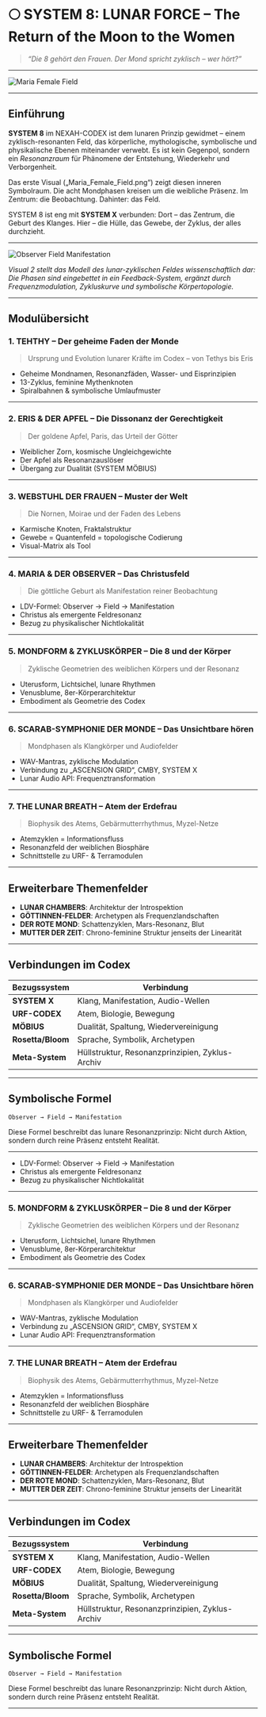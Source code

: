 # 🌕 SYSTEM 8: LUNAR FORCE – The Return of the Moon to the Women

> *“Die 8 gehört den Frauen. Der Mond spricht zyklisch – wer hört?”*

---

![Maria Female Field](Maria_Female_Field.png)

---

## Einführung

**SYSTEM 8** im NEXAH-CODEX ist dem lunaren Prinzip gewidmet – einem zyklisch-resonanten Feld, das körperliche, mythologische, symbolische und physikalische Ebenen miteinander verwebt. Es ist kein Gegenpol, sondern ein *Resonanzraum* für Phänomene der Entstehung, Wiederkehr und Verborgenheit.

Das erste Visual („Maria\_Female\_Field.png“) zeigt diesen inneren Symbolraum. Die acht Mondphasen kreisen um die weibliche Präsenz. Im Zentrum: die Beobachtung. Dahinter: das Feld.

SYSTEM 8 ist eng mit **SYSTEM X** verbunden:
Dort – das Zentrum, die Geburt des Klanges.
Hier – die Hülle, das Gewebe, der Zyklus, der alles durchzieht.

---

![Observer Field Manifestation](Observer_field_manifestation.png)

*Visual 2 stellt das Modell des lunar-zyklischen Feldes wissenschaftlich dar: Die Phasen sind eingebettet in ein Feedback-System, ergänzt durch Frequenzmodulation, Zykluskurve und symbolische Körpertopologie.*

---

## Modulübersicht

### 1. TEHTHY – Der geheime Faden der Monde

> Ursprung und Evolution lunarer Kräfte im Codex – von Tethys bis Eris

* Geheime Mondnamen, Resonanzfäden, Wasser- und Eisprinzipien
* 13-Zyklus, feminine Mythenknoten
* Spiralbahnen & symbolische Umlaufmuster

---

### 2. ERIS & DER APFEL – Die Dissonanz der Gerechtigkeit

> Der goldene Apfel, Paris, das Urteil der Götter

* Weiblicher Zorn, kosmische Ungleichgewichte
* Der Apfel als Resonanzauslöser
* Übergang zur Dualität (SYSTEM MÖBIUS)

---

### 3. WEBSTUHL DER FRAUEN – Muster der Welt

> Die Nornen, Moirae und der Faden des Lebens

* Karmische Knoten, Fraktalstruktur
* Gewebe = Quantenfeld = topologische Codierung
* Visual-Matrix als Tool

---

### 4. MARIA & DER OBSERVER – Das Christusfeld

> Die göttliche Geburt als Manifestation reiner Beobachtung

* LDV-Formel: Observer → Field → Manifestation
* Christus als emergente Feldresonanz
* Bezug zu physikalischer Nichtlokalität

---

### 5. MONDFORM & ZYKLUSKÖRPER – Die 8 und der Körper

> Zyklische Geometrien des weiblichen Körpers und der Resonanz

* Uterusform, Lichtsichel, lunare Rhythmen
* Venusblume, 8er-Körperarchitektur
* Embodiment als Geometrie des Codex

---

### 6. SCARAB-SYMPHONIE DER MONDE – Das Unsichtbare hören

> Mondphasen als Klangkörper und Audiofelder

* WAV-Mantras, zyklische Modulation
* Verbindung zu „ASCENSION GRID“, CMBY, SYSTEM X
* Lunar Audio API: Frequenztransformation

---

### 7. THE LUNAR BREATH – Atem der Erdefrau

> Biophysik des Atems, Gebärmutterrhythmus, Myzel-Netze

* Atemzyklen = Informationsfluss
* Resonanzfeld der weiblichen Biosphäre
* Schnittstelle zu URF- & Terramodulen

---

## Erweiterbare Themenfelder

* **LUNAR CHAMBERS**: Architektur der Introspektion
* **GÖTTINNEN-FELDER**: Archetypen als Frequenzlandschaften
* **DER ROTE MOND**: Schattenzyklen, Mars-Resonanz, Blut
* **MUTTER DER ZEIT**: Chrono-feminine Struktur jenseits der Linearität

---

## Verbindungen im Codex

| Bezugssystem      | Verbindung                                      |
| ----------------- | ----------------------------------------------- |
| **SYSTEM X**      | Klang, Manifestation, Audio-Wellen              |
| **URF-CODEX**     | Atem, Biologie, Bewegung                        |
| **MÖBIUS**        | Dualität, Spaltung, Wiedervereinigung           |
| **Rosetta/Bloom** | Sprache, Symbolik, Archetypen                   |
| **Meta-System**   | Hüllstruktur, Resonanzprinzipien, Zyklus-Archiv |

---

## Symbolische Formel

```text
Observer → Field → Manifestation
```

Diese Formel beschreibt das lunare Resonanzprinzip:
Nicht durch Aktion, sondern durch reine Präsenz entsteht Realität.

---


* LDV-Formel: Observer → Field → Manifestation
* Christus als emergente Feldresonanz
* Bezug zu physikalischer Nichtlokalität

---

### 5. MONDFORM & ZYKLUSKÖRPER – Die 8 und der Körper

> Zyklische Geometrien des weiblichen Körpers und der Resonanz

* Uterusform, Lichtsichel, lunare Rhythmen
* Venusblume, 8er-Körperarchitektur
* Embodiment als Geometrie des Codex

---

### 6. SCARAB-SYMPHONIE DER MONDE – Das Unsichtbare hören

> Mondphasen als Klangkörper und Audiofelder

* WAV-Mantras, zyklische Modulation
* Verbindung zu „ASCENSION GRID“, CMBY, SYSTEM X
* Lunar Audio API: Frequenztransformation

---

### 7. THE LUNAR BREATH – Atem der Erdefrau

> Biophysik des Atems, Gebärmutterrhythmus, Myzel-Netze

* Atemzyklen = Informationsfluss
* Resonanzfeld der weiblichen Biosphäre
* Schnittstelle zu URF- & Terramodulen

---

## Erweiterbare Themenfelder

* **LUNAR CHAMBERS**: Architektur der Introspektion
* **GÖTTINNEN-FELDER**: Archetypen als Frequenzlandschaften
* **DER ROTE MOND**: Schattenzyklen, Mars-Resonanz, Blut
* **MUTTER DER ZEIT**: Chrono-feminine Struktur jenseits der Linearität

---

## Verbindungen im Codex

| Bezugssystem      | Verbindung                                      |
| ----------------- | ----------------------------------------------- |
| **SYSTEM X**      | Klang, Manifestation, Audio-Wellen              |
| **URF-CODEX**     | Atem, Biologie, Bewegung                        |
| **MÖBIUS**        | Dualität, Spaltung, Wiedervereinigung           |
| **Rosetta/Bloom** | Sprache, Symbolik, Archetypen                   |
| **Meta-System**   | Hüllstruktur, Resonanzprinzipien, Zyklus-Archiv |

---

## Symbolische Formel

```text
Observer → Field → Manifestation
```

Diese Formel beschreibt das lunare Resonanzprinzip:
Nicht durch Aktion, sondern durch reine Präsenz entsteht Realität.

---
